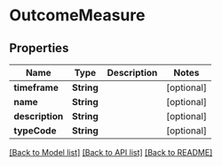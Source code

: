 # OutcomeMeasure

## Properties
Name | Type | Description | Notes
------------ | ------------- | ------------- | -------------
**timeframe** | **String** |  | [optional] 
**name** | **String** |  | [optional] 
**description** | **String** |  | [optional] 
**typeCode** | **String** |  | [optional] 

[[Back to Model list]](../README.md#documentation-for-models) [[Back to API list]](../README.md#documentation-for-api-endpoints) [[Back to README]](../README.md)


